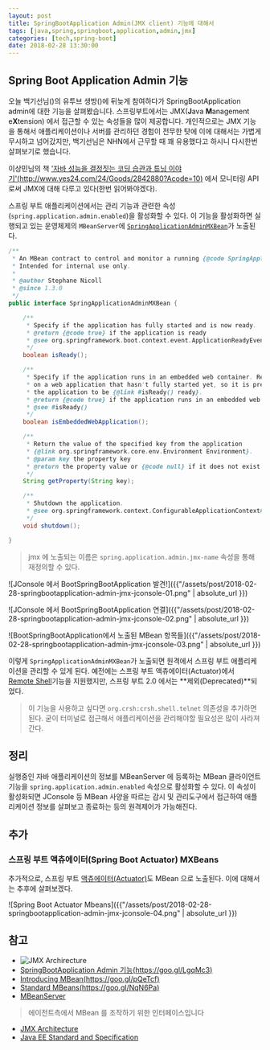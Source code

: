 ```yaml
---
layout: post
title: SpringBootApplication Admin(JMX client) 기능에 대해서
tags: [java,spring,springboot,application,admin,jmx]
categories: [tech,spring-boot]
date: 2018-02-28 13:30:00
---
```


## Spring Boot Application Admin 기능
오늘 백기선님([](http://whiteship.me/))의 유투브 생방([](https://www.youtube.com/watch?v=8fK1tA7C6Ss))에 뒤늦게 참여하다가 SpringBootApplication admin에 대한 기능을 살펴봤습니다. 스프링부트에서는 JMX(**J**ava **M**anagement e**X**tension) 에서 접근할 수 있는 속성들을 많이 제공합니다. 개인적으로는 JMX 기능을 통해서 애플리케이션이나 서버를 관리하던 경험이 전무한 탓에 이에 대해서는 가볍게 무시하고 넘어갔지만, 백기선님은 NHN에서 근무할 때 꽤 유용했다고 하시니 다시한번 살펴보기로 했습니다.

이상민님의 책 ['자바 성능을 결정짓는 코딩 습관과 튜닝 이야기'(http://www.yes24.com/24/Goods/2842880?Acode=10)](http://www.yes24.com/24/Goods/2842880?Acode=10) 에서 모니터링 API로써 JMX에 대해 다루고 있다(한번 읽어봐야겠다).

스프링 부트 애플리케이션에서는 관리 기능과 관련한 속성(``spring.application.admin.enabled``)을 활성화할 수 있다. 이 기능을 활성화하면 실행되고 있는 운영체제의 ``MBeanServer``에 [`SpringApplicationAdminMXBean`](https://github.com/spring-projects/spring-boot/tree/v2.0.0.RC2/spring-boot-project/spring-boot/src/main/java/org/springframework/boot/admin/SpringApplicationAdminMXBean.java)가 노출된다.

```java
/**
 * An MBean contract to control and monitor a running {@code SpringApplication} via JMX.
 * Intended for internal use only.
 *
 * @author Stephane Nicoll
 * @since 1.3.0
 */
public interface SpringApplicationAdminMXBean {

	/**
	 * Specify if the application has fully started and is now ready.
	 * @return {@code true} if the application is ready
	 * @see org.springframework.boot.context.event.ApplicationReadyEvent
	 */
	boolean isReady();

	/**
	 * Specify if the application runs in an embedded web container. Return {@code false}
	 * on a web application that hasn't fully started yet, so it is preferable to wait for
	 * the application to be {@link #isReady() ready}.
	 * @return {@code true} if the application runs in an embedded web container
	 * @see #isReady()
	 */
	boolean isEmbeddedWebApplication();

	/**
	 * Return the value of the specified key from the application
	 * {@link org.springframework.core.env.Environment Environment}.
	 * @param key the property key
	 * @return the property value or {@code null} if it does not exist
	 */
	String getProperty(String key);

	/**
	 * Shutdown the application.
	 * @see org.springframework.context.ConfigurableApplicationContext#close()
	 */
	void shutdown();

}
```

> jmx 에 노출되는 이름은 ``spring.application.admin.jmx-name`` 속성을 통해 재정의할 수 있다.

![JConsole 에서 BootSpringBootApplication 발견!]({{"/assets/post/2018-02-28-springbootapplication-admin-jmx-jconsole-01.png" | absolute_url }})

![JConsole 에서 BootSpringBootApplication 연결]({{"/assets/post/2018-02-28-springbootapplication-admin-jmx-jconsole-02.png" | absolute_url }})

![BootSpringBootApplication에서 노출된 MBean 항목들]({{"/assets/post/2018-02-28-springbootapplication-admin-jmx-jconsole-03.png" | absolute_url }})

이렇게 ``SpringApplicationAdminMXBean``가 노출되면 원격에서 스프링 부트 애플리케이션을 관리할 수 있게 된다. 예전에는 스프링 부트 액츄에이터(Actuator)에서 [Remote Shell](https://docs.spring.io/spring-boot/docs/1.5.10.RELEASE/reference/htmlsingle/#production-ready-remote-shell)기능을 지원했지만, 스프링 부트 2.0 에서는 **제외(Deprecated)**되었다.

> 이 기능을 사용하고 싶다면 ``org.crsh:crsh.shell.telnet`` 의존성을 추가하면 된다. 굳이 터미널로 접근해서 애플리케이션을 관리해야할 필요성은 많이 사라져간다.


## 정리
실행중인 자바 애플리케이션의 정보를 MBeanServer 에 등록하는 MBean 클라이언트 기능을 ``spring.application.admin.enabled`` 속성으로 활성화할 수 있다. 이 속성이 활성화되면 JConsole 등 MBean 사양을 따르는 감시 및 관리도구에서 접근하여 애플리케이션 정보를 살펴보고 종료하는 등의 원격제어가 가능해진다.

## 추가
### 스프링 부트 액츄에이터(Spring Boot Actuator) MXBeans
추가적으로, 스프링 부트 [액츄에이터(Actuator)](https://docs.spring.io/spring-boot/docs/current/reference/htmlsingle/#production-ready)도 MBean 으로 노출된다. 이에 대해서는 추후에 살펴보겠다.

![Spring Boot Actuator Mbeans]({{"/assets/post/2018-02-28-springbootapplication-admin-jmx-jconsole-04.png" | absolute_url }})

## 참고
* ![JMX Archirecture](https://upload.wikimedia.org/wikipedia/en/thumb/d/db/Jmxarchitecture.png/400px-Jmxarchitecture.png)
* [SpringBootApplication Admin 기능(https://goo.gl/LgqMc3)](https://docs.spring.io/spring-boot/docs/2.0.0.RC2/reference/htmlsingle/#boot-features-application-admin)
* [Introducing MBean(https://goo.gl/pQeTcf)](https://docs.oracle.com/javase/tutorial/jmx/mbeans/index.html)
* [Standard MBeans(https://goo.gl/NqN6Pa)](https://docs.oracle.com/javase/tutorial/jmx/mbeans/standard.html)
* [MBeanServer](http://cris.joongbu.ac.kr/course/2018-1/jcp/api/javax/management/MBeanServer.html)
> 에이전트측에서 MBean 를 조작하기 위한 인터페이스입니다
* [JMX Architecture](https://docs.oracle.com/javase/7/docs/technotes/guides/jmx/overview/architecture.html)
* [Java EE Standard and Specification](https://goo.gl/QfxNhh)
